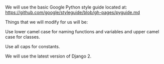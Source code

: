 We will use the basic Google Python style guide located at: https://github.com/google/styleguide/blob/gh-pages/pyguide.md

Things that we will modify for us will be:

Use lower camel case for naming functions and variables and upper camel case for classes.

Use all caps for constants.

We will use the latest version of Django 2.  
